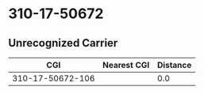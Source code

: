 # 310-17-50672
## Unrecognized Carrier


| CGI | Nearest CGI | Distance |
|-----|-------------|----------|
| 310-17-50672-106 |  | 0.0 |
